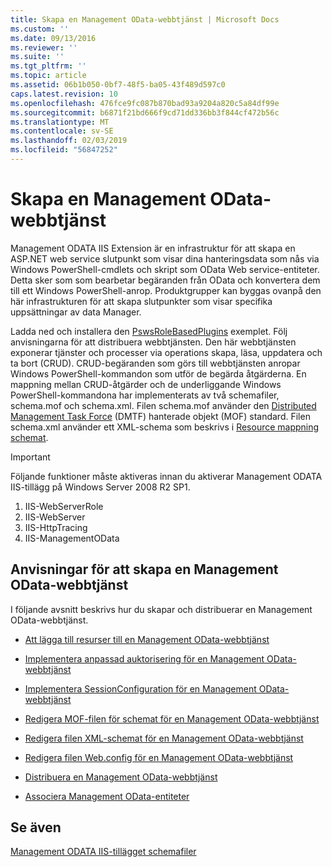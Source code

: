 ```yaml
---
title: Skapa en Management OData-webbtjänst | Microsoft Docs
ms.custom: ''
ms.date: 09/13/2016
ms.reviewer: ''
ms.suite: ''
ms.tgt_pltfrm: ''
ms.topic: article
ms.assetid: 06b1b050-0bf7-48f5-ba05-43f489d597c0
caps.latest.revision: 10
ms.openlocfilehash: 476fce9fc087b870bad93a9204a820c5a84df99e
ms.sourcegitcommit: b6871f21bd666f9cd71dd336bb3f844cf472b56c
ms.translationtype: MT
ms.contentlocale: sv-SE
ms.lasthandoff: 02/03/2019
ms.locfileid: "56847252"
---
```

# <a name="creating-a-management-odata-web-service"></a>Skapa en Management OData-webbtjänst

Management ODATA IIS Extension är en infrastruktur för att skapa en ASP.NET web service slutpunkt som visar dina hanteringsdata som nås via Windows PowerShell-cmdlets och skript som OData Web service-entiteter. Detta sker som som bearbetar begäranden från OData och konvertera dem till ett Windows PowerShell-anrop. Produktgrupper kan byggas ovanpå den här infrastrukturen för att skapa slutpunkter som visar specifika uppsättningar av data Manager.

Ladda ned och installera den [PswsRoleBasedPlugins](https://code.msdn.microsoft.com:443/windowsdesktop/PswsRoleBasedPlugins-9c79b75a) exemplet. Följ anvisningarna för att distribuera webbtjänsten. Den här webbtjänsten exponerar tjänster och processer via operations skapa, läsa, uppdatera och ta bort (CRUD). CRUD-begäranden som görs till webbtjänsten anropar Windows PowerShell-kommandon som utför de begärda åtgärderna. En mappning mellan CRUD-åtgärder och de underliggande Windows PowerShell-kommandona har implementerats av två schemafiler, schema.mof och schema.xml. Filen schema.mof använder den [Distributed Management Task Force](https://www.dmtf.org/) (DMTF) hanterade objekt (MOF) standard. Filen schema.xml använder ett XML-schema som beskrivs i [Resource mappning schemat](./resource-mapping-schema.md).

> [!IMPORTANT]
> Följande funktioner måste aktiveras innan du aktiverar Management ODATA IIS-tillägg på Windows Server 2008 R2 SP1.
>
> 1.  IIS-WebServerRole
> 2.  IIS-WebServer
> 3.  IIS-HttpTracing
> 4.  IIS-ManagementOData

## <a name="steps-for-creating-a-management-odata-web-service"></a>Anvisningar för att skapa en Management OData-webbtjänst

I följande avsnitt beskrivs hur du skapar och distribuerar en Management OData-webbtjänst.

- [Att lägga till resurser till en Management OData-webbtjänst](./adding-resources-to-a-management-odata-web-service.md)

- [Implementera anpassad auktorisering för en Management OData-webbtjänst](./implementing-custom-authorization-for-a-management-odata-web-service.md)

- [Implementera SessionConfiguration för en Management OData-webbtjänst](./implementing-sessionconfiguration-for-a-management-odata-web-service.md)

- [Redigera MOF-filen för schemat för en Management OData-webbtjänst](./authoring-the-mof-schema-file-for-a-management-odata-web-service.md)

- [Redigera filen XML-schemat för en Management OData-webbtjänst](./authoring-the-xml-schema-file-for-a-management-odata-web-service.md)

- [Redigera filen Web.config för en Management OData-webbtjänst](./authoring-the-web-config-file-for-a-management-odata-web-service.md)

- [Distribuera en Management OData-webbtjänst](./deploying-a-management-odata-web-service.md)

- [Associera Management OData-entiteter](./associating-management-odata-entities.md)

## <a name="see-also"></a>Se även

[Management ODATA IIS-tillägget schemafiler](./management-odata-iis-extension-schema-files.md)
